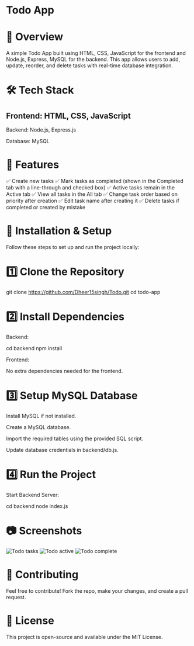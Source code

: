 # Todo App

# 🚀 Overview

A simple Todo App built using HTML, CSS, JavaScript for the frontend and Node.js, Express, MySQL for the backend. This app allows users to add, update, reorder, and delete tasks with real-time database integration.

# 🛠️ Tech Stack

## Frontend: HTML, CSS, JavaScript

Backend: Node.js, Express.js

Database: MySQL

# 📌 Features

✅ Create new tasks
✅ Mark tasks as completed (shown in the Completed tab with a line-through and checked box)
✅ Active tasks remain in the Active tab
✅ View all tasks in the All tab
✅ Change task order based on priority after creation
✅ Edit task name after creating it
✅ Delete tasks if completed or created by mistake

# 🔧 Installation & Setup

Follow these steps to set up and run the project locally:

# 1️⃣ Clone the Repository

git clone https://github.com/Dheer15singh/Todo.git
cd todo-app

# 2️⃣ Install Dependencies

Backend:

cd backend
npm install

Frontend:

No extra dependencies needed for the frontend.

# 3️⃣ Setup MySQL Database

Install MySQL if not installed.

Create a MySQL database.

Import the required tables using the provided SQL script.

Update database credentials in backend/db.js.

# 4️⃣ Run the Project

Start Backend Server:

cd backend
node index.js

# 📷 Screenshots

![Todo tasks](https://github.com/user-attachments/assets/ab5e908c-7696-4476-9ef0-f052216ab2d8)
![Todo active](https://github.com/user-attachments/assets/6b0974eb-5d63-4eaf-a54b-224af318a5af)
![Todo complete](https://github.com/user-attachments/assets/8f091340-0743-40d1-a1b9-4c3f1e31ea70)


# 🤝 Contributing

Feel free to contribute! Fork the repo, make your changes, and create a pull request.

# 📜 License

This project is open-source and available under the MIT License.
